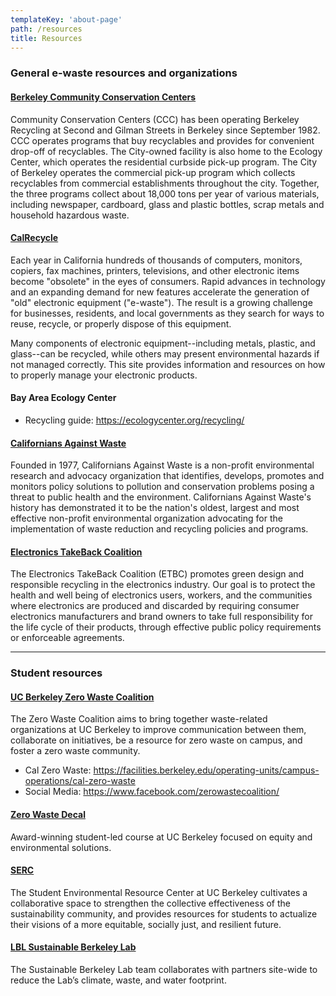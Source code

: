 ```yaml
---
templateKey: 'about-page'
path: /resources
title: Resources
---
```


### General e-waste resources and organizations

#### [Berkeley Community Conservation Centers](http://berkeleyrecycling.org/index.php)

Community Conservation Centers (CCC) has been operating Berkeley Recycling at Second and Gilman Streets in Berkeley since September 1982. CCC operates programs that buy recyclables and provides for convenient drop-off of recyclables. The City-owned facility is also home to the Ecology Center, which operates the residential curbside pick-up program. The City of Berkeley operates the commercial pick-up program which collects recyclables from commercial establishments throughout the city. Together, the three programs collect about 18,000 tons per year of various materials, including newspaper, cardboard, glass and plastic bottles, scrap metals and household hazardous waste.

#### [CalRecycle](https://www.calrecycle.ca.gov/electronics)

Each year in California hundreds of thousands of computers, monitors, copiers, fax machines, printers, televisions, and other electronic items become "obsolete" in the eyes of consumers. Rapid advances in technology and an expanding demand for new features accelerate the generation of "old" electronic equipment ("e-waste"). The result is a growing challenge for businesses, residents, and local governments as they search for ways to reuse, recycle, or properly dispose of this equipment.

Many components of electronic equipment--including metals, plastic, and glass--can be recycled, while others may present environmental hazards if not managed correctly. This site provides information and resources on how to properly manage your electronic products.

#### Bay Area Ecology Center

- Recycling guide: https://ecologycenter.org/recycling/

#### [Californians Against Waste](https://www.cawrecycles.org/about-us)

Founded in 1977, Californians Against Waste is a non-profit environmental research and advocacy organization that identifies, develops, promotes and monitors policy solutions to pollution and conservation problems posing a threat to public health and the environment. Californians Against Waste's history has demonstrated it to be the nation's oldest, largest and most effective non-profit environmental organization advocating for the implementation of waste reduction and recycling policies and programs.

#### [Electronics TakeBack Coalition](http://www.electronicstakeback.com/get-involved/)

The Electronics TakeBack Coalition (ETBC) promotes green design and responsible recycling in the electronics industry. Our goal is to protect the health and well being of electronics users, workers, and the communities where electronics are produced and discarded by requiring consumer electronics manufacturers and brand owners to take full responsibility for the life cycle of their products, through effective public policy requirements or enforceable agreements.

---

### Student resources

#### [UC Berkeley Zero Waste Coalition](https://sustainability.berkeley.edu/zero-waste/zero-waste-coalition)

The Zero Waste Coalition aims to bring together waste-related organizations at UC Berkeley to improve communication between them, collaborate on initiatives, be a resource for zero waste on campus, and foster a zero waste community.

- Cal Zero Waste: https://facilities.berkeley.edu/operating-units/campus-operations/cal-zero-waste
- Social Media: https://www.facebook.com/zerowastecoalition/

#### [Zero Waste Decal](https://sites.google.com/berkeley.edu/zerowastedecal/home)

Award-winning student-led course at UC Berkeley focused on equity and environmental solutions. 

#### [SERC](https://serc.berkeley.edu/)

The Student Environmental Resource Center at UC Berkeley cultivates a collaborative space to strengthen the collective effectiveness of the sustainability community, and provides resources for students to actualize their visions of a more equitable, socially just, and resilient future.

#### [LBL Sustainable Berkeley Lab](https://sbl.lbl.gov/)

The Sustainable Berkeley Lab team collaborates with partners site-wide to reduce the Lab’s climate, waste, and water footprint.